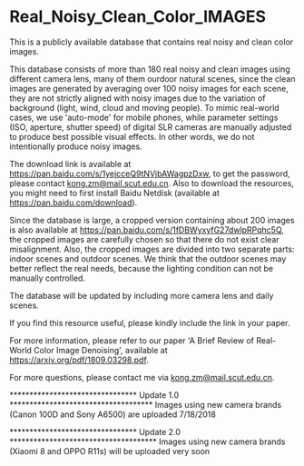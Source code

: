 # Real_Noisy_Clean_Color_IMAGES
This is a publicly available database that contains real noisy and clean color images.

This database consists of more than 180 real noisy and clean images using different camera lens, many of them ourdoor natural scenes, since the clean images are generated by averaging over 100 noisy images for each scene, they are not strictly aligned with noisy images due to the variation of background (light, wind, cloud and moving people). To mimic real-world cases, we use 'auto-mode' for mobile phones, while parameter settings (ISO, aperture, shutter speed) of digital SLR cameras are manually adjusted to produce best possible visual effects. In other words, we do not intentionally produce noisy images.

The download link is available at https://pan.baidu.com/s/1yejcceQ9tNVjbAWagpzDxw, to get the password, please contact kong.zm@mail.scut.edu.cn. Also to download the resources, you might need to first install Baidu Netdisk (available at https://pan.baidu.com/download).

Since the database is large, a cropped version containing about 200 images is also available at https://pan.baidu.com/s/1fDBWyxyfG27dwlpRPqhc5Q, the cropped images are carefully chosen so that there do not exist clear misalignment. Also, the cropped images are divided into two separate parts: indoor scenes and outdoor scenes. We think that the outdoor scenes may better reflect the real needs, because the lighting condition can not be manually controlled.

The database will be updated by including more camera lens and daily scenes.

If you find this resource useful, please kindly include the link in your paper.

For more information, please refer to our paper 'A Brief Review of Real-World Color Image Denoising', available at https://arxiv.org/pdf/1809.03298.pdf.

For more questions, please contact me via kong.zm@mail.scut.edu.cn.


******************************** Update 1.0 ************************************
Images using new camera brands (Canon 100D and Sony A6500) are uploaded 7/18/2018 

******************************** Update 2.0 *************************************
Images using new camera brands (Xiaomi 8 and OPPO R11s) will be uploaded very soon
